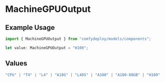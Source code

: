 # MachineGPUOutput

## Example Usage

```typescript
import { MachineGPUOutput } from "comfydeploy/models/components";

let value: MachineGPUOutput = "H100";
```

## Values

```typescript
"CPU" | "T4" | "L4" | "A10G" | "L40S" | "A100" | "A100-80GB" | "H100"
```